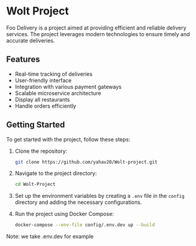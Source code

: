 # Wolt Project

Foo Delivery is a project aimed at providing efficient and reliable delivery services. The project leverages modern technologies to ensure timely and accurate deliveries.

## Features

- Real-time tracking of deliveries
- User-friendly interface
- Integration with various payment gateways
- Scalable microservice architecture
- Display all restaurants
- Handle orders efficiently

## Getting Started

To get started with the project, follow these steps:

1. Clone the repository:
    ```sh
    git clone https://github.com/yahav20/Wolt-project.git
    ```
2. Navigate to the project directory:
    ```sh
    cd Wolt-Project
    ```
2. Set up the environment variables by creating a `.env` file in the `config` directory and adding the necessary configurations.

4. Run the project using Docker Compose:
    ```sh
    docker-compose --env-file config/.env.dev up --build
    ```
Note: we take .env.dev for example 
